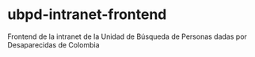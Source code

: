 # ubpd-intranet-frontend
Frontend de la intranet de la Unidad de Búsqueda de Personas dadas por Desaparecidas de Colombia
